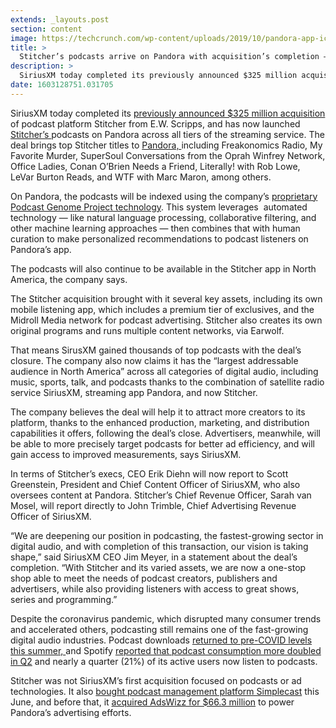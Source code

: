 ```yaml
--- 
extends: _layouts.post 
section: content 
image: https://techcrunch.com/wp-content/uploads/2019/10/pandora-app-icon-ios.jpg?w=674 
title: > 
  Stitcher’s podcasts arrive on Pandora with acquisition’s completion – TechCrunch 
description: > 
  SiriusXM today completed its previously announced $325 million acquisition of podcast platform Stitcher from E.W.Scripps, and has now launched Stitcher’s podcasts on Pandora across all tiers of the streaming service.The deal brings top Stitcher titles to Pandora, including Freakonomics Radio, My Favorite Murder, SuperSoul Conversations from the Oprah Winfrey Network, Office Ladies, Conan O’Brien Needs a Friend, Literally!On Pandora, the podcasts will be indexed using the company’s proprietary Podcast Genome Project technology.Stitcher’s Chief Revenue Officer, Sarah van Mosel, will report directly to John Trimble, Chief Advertising Revenue Officer of SiriusXM. 
date: 1603128751.031705 
--- 
```

<div><p id="speakable-summary">SiriusXM today completed its <a href="https://techcrunch.com/2020/07/13/siriusxm-buys-stitcher-for-325-million-steps-up-its-march-into-podcasts/">previously announced $325 million acquisition</a> of podcast platform Stitcher from E.W. Scripps, and has now launched <a class="crunchbase-link" href="https://crunchbase.com/organization/stitcher-2" target="_blank">Stitcher&#8217;s </a> podcasts on Pandora across all tiers of the streaming service. The deal brings top Stitcher titles to <a class="crunchbase-link" href="https://crunchbase.com/organization/pandora" target="_blank">Pandora, </a> including Freakonomics Radio, My Favorite Murder, SuperSoul Conversations from the Oprah Winfrey Network, Office Ladies, Conan O&#8217;Brien Needs a Friend, Literally! with Rob Lowe, LeVar Burton Reads, and WTF with Marc Maron, among others.</p>
<p>On Pandora, the podcasts will be indexed using the company&#8217;s <a href="https://techcrunch.com/2018/12/06/pandoras-podcast-genome-project-goes-live-for-all/">proprietary Podcast Genome Project technology</a>. This system leverages&#160; automated technology &#8212; like natural language processing, collaborative filtering, and other machine learning approaches &#8212; then combines that with human curation to make personalized recommendations to podcast listeners on Pandora&#8217;s app.</p>
<p>The podcasts will also continue to be available in the Stitcher app in North America, the company says.</p><p class="piano-inline-promo"></p>
<p>The Stitcher acquisition brought with it several key assets, including its own mobile listening app, which includes a premium tier of exclusives, and the Midroll Media network for podcast advertising. Stitcher also creates its own original programs and runs multiple content networks, via Earwolf.</p>
<p>That means SirusXM gained thousands of top podcasts with the deal&#8217;s closure. The company also now claims it has the &#8220;largest addressable audience in North America&#8221; across all categories of digital audio, including music, sports, talk, and podcasts thanks to the combination of satellite radio service SiriusXM, streaming app Pandora, and now Stitcher.</p>
<p>The company believes the deal will help it to attract more creators to its platform, thanks to the enhanced production, marketing, and distribution capabilities it offers, following the deal&#8217;s close. Advertisers, meanwhile, will be able to more precisely target podcasts for better ad efficiency, and will gain access to improved measurements, says SiriusXM.</p>
<p>In terms of Stitcher&#8217;s execs, CEO Erik Diehn will now report to Scott Greenstein, President and Chief Content Officer of SiriusXM, who also oversees content at Pandora. Stitcher&#8217;s Chief Revenue Officer, Sarah van Mosel, will report directly to John Trimble, Chief Advertising Revenue Officer of SiriusXM.</p>
<p>&#8220;We are deepening our position in podcasting, the fastest-growing sector in digital audio, and with completion of this transaction, our vision is taking shape,&#8221; said SiriusXM CEO Jim Meyer, in a statement about the deal&#8217;s completion. &#8220;With Stitcher and its varied assets, we are now a one-stop shop able to meet the needs of podcast creators, publishers and advertisers, while also providing listeners with access to great shows, series and programming.&#8221;</p>
<p>Despite the coronavirus pandemic, which disrupted many consumer trends and accelerated others, podcasting still remains one of the fast-growing digital audio industries. Podcast downloads <a href="https://digiday.com/media/the-downloads-are-back-podcasting-finishes-the-first-half-of-2020-strong/">returned to pre-COVID levels this summer,&#160;</a>and Spotify <a href="https://www.wsj.com/articles/spotify-loss-deepens-despite-subscriber-podcast-growth-11596016801?mod=e2tw">reported that podcast consumption more doubled in Q2</a> and nearly a quarter (21%) of its active users now listen to podcasts.</p>
<p>Stitcher was not SiriusXM&#8217;s first acquisition focused on podcasts or ad technologies. It also <a href="https://techcrunch.com/2020/06/17/siriusxm-acquires-simplecast-to-double-down-on-podcasts-with-distribution-and-analytics-tools/">bought podcast management platform Simplecast</a> this June, and before that, it <a href="http://investor.siriusxm.com/investor-overview/press-releases/press-release-details/2018/Pandora-Completes-Acquisition-of-AdsWizz/default.aspx">acquired AdsWizz for $66.3 million</a> to power Pandora&#8217;s advertising efforts.</p>
			</div>